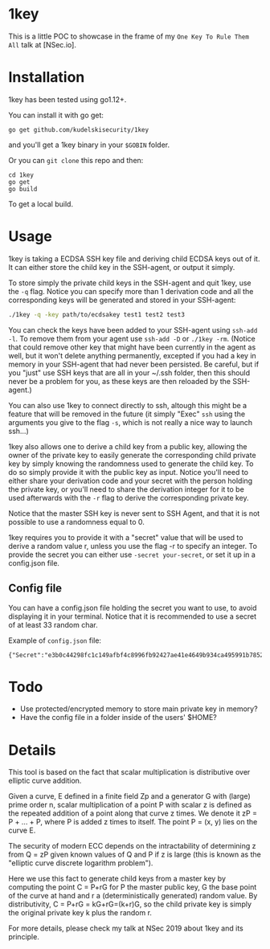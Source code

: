 # 1key

This is a little POC to showcase in the frame of my `One Key To Rule Them All` talk at [NSec.io].

# Installation

1key has been tested using go1.12+.

You can install it with go get:
```
go get github.com/kudelskisecurity/1key
```
and you'll get a 1key binary in your `$GOBIN` folder.

Or you can `git clone` this repo and then:
```
cd 1key
go get
go build
```
To get a local build.

# Usage

1key is taking a ECDSA SSH key file and deriving child ECDSA keys out of it.
It can either store the child key in the SSH-agent, or output it simply.

To store simply the private child keys in the SSH-agent and quit 1key, use the `-q` flag. Notice you can specify more than 1 derivation code and all the corresponding keys will be generated and stored in your SSH-agent:
```bash
./1key -q -key path/to/ecdsakey test1 test2 test3
```

You can check the keys have been added to your SSH-agent using `ssh-add -l`.
To remove them from your agent use `ssh-add -D` or `./1key -rm`. (Notice that could remove other key that might have been currently in the agent as well, but it won't delete anything permanently, excepted if you had a key in memory in your SSH-agent that had never been persisted. Be careful, but if you "just" use SSH keys that are all in your ~/.ssh folder, then this should never be a problem for you, as these keys are then reloaded by the SSH-agent.)

You can also use 1key to connect directly to ssh, altough this might be a feature that will be removed in the future (it simply "Exec" `ssh` using the arguments you give to the flag `-s`, which is not really a nice way to launch ssh...)

1key also allows one to derive a child key from a public key, allowing the owner of the private key to easily generate the corresponding child private key by simply knowing the randomness used to generate the child key.
To do so simply provide it with the public key as input. Notice you'll need to either share your derivation code and your secret with the person holding the private key, or you'll need to share the derivation integer for it to be used afterwards with the `-r` flag to derive the corresponding private key.

Notice that the master SSH key is never sent to SSH Agent, and that it is not possible to use a randomness equal to 0.

1key requires you to provide it with a "secret" value that will be used to derive a random value r, unless you use the flag -r to specify an integer. To provide the secret you can either use `-secret your-secret`, or set it up in a config.json file. 

## Config file
You can have a config.json file holding the secret you want to use, to avoid displaying it in your terminal.
Notice that it is recommended to use a secret of at least 33 random char.

Example of `config.json` file:
```
{"Secret":"e3b0c44298fc1c149afbf4c8996fb92427ae41e4649b934ca495991b7852b8565"}
```

# Todo

- Use protected/encrypted memory to store main private key in memory?
- Have the config file in a folder inside of the users' $HOME?

# Details
This tool is based on the fact that scalar multiplication is distributive over elliptic curve addition.

Given a curve, E defined in a finite field Zp and a generator G with (large) prime order n, scalar multiplication
 of a point P with scalar z is defined as the repeated addition of a point along that curve z times. 
We denote it zP = P + ... + P, where P is added z times to itself. The point P = (x, y) lies on the curve E. 

The security of modern ECC depends on the intractability of determining z from Q = zP given known values of Q and P 
if z is large (this is known as the "elliptic curve discrete logarithm problem").

Here we use this fact to generate child keys from a master key by computing the point C = P+rG for P the master public key, G the base point of the curve at hand and r a (deterministically generated) random value. By distributivity, C = P+rG = kG+rG=(k+r)G, so the child private key is simply the original private key k plus the random r.

For more details, please check my talk at NSec 2019 about 1key and its principle.
